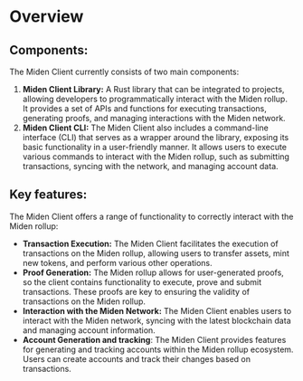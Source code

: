 # Overview
## Components:

The Miden Client currently consists of two main components:

1. **Miden Client Library:** A Rust library that can be integrated to projects, allowing developers to programmatically interact with the Miden rollup. It provides a set of APIs and functions for executing transactions, generating proofs, and managing interactions with the Miden network.
2. **Miden Client CLI:** The Miden Client also includes a command-line interface (CLI) that serves as a wrapper around the library, exposing its basic functionality in a user-friendly manner. It allows users to execute various commands to interact with the Miden rollup, such as submitting transactions, syncing with the network, and managing account data.

## Key features:

The Miden Client offers a range of functionality to correctly interact with the Miden rollup:

- **Transaction Execution:** The Miden Client facilitates the execution of transactions on the Miden rollup, allowing users to transfer assets, mint new tokens, and perform various other operations.
- **Proof Generation:** The Miden rollup allows for user-generated proofs, so the client contains functionality to execute, prove and submit transactions. These proofs are key to ensuring the validity of transactions on the Miden rollup.
- **Interaction with the Miden Network:** The Miden Client enables users to interact with the Miden network, syncing with the latest blockchain data and managing account information.
- **Account Generation and tracking**: The Miden Client provides features for generating and tracking accounts within the Miden rollup ecosystem. Users can create accounts and track their changes based on transactions.
